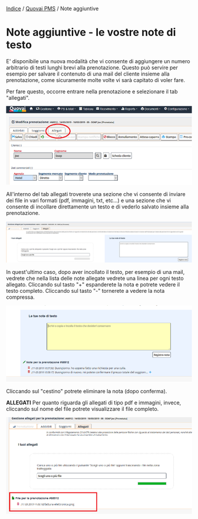 
[Indice](index.md) / [Quovai PMS](quovai-pms-it.md) / Note aggiuntive

# Note aggiuntive - le vostre note di testo


E' disponibile una nuova modalità che vi consente di aggiungere un numero arbitrario di testi lunghi brevi alla prenotazione. Questo può servire per esempio per salvare il contenuto di una mail del cliente insieme alla prenotazione, come sicuramente molte volte vi sarà capitato di voler fare.

Per fare questo, occorre entrare nella prenotazione e selezionare il tab "allegati".

![](images/note-aggiuntive-001.png)  

All'interno del tab allegati troverete una sezione che vi consente di inviare dei file in vari formati (pdf, immagini, txt, etc...) e una sezione che vi consente di incollare direttamente un testo e di vederlo salvato insieme alla prenotazione.

![](images/note-aggiuntive-002.png)  
  
In quest'ultimo caso, dopo aver incollato il testo, per esempio di una mail, vedrete che nella lista delle note allegate vedrete una linea per ogni testo allegato. Cliccando sul tasto "+" espanderete la nota e potrete vedere il testo completo. Cliccando sul tasto "-" tornerete a vedere la nota compressa.

![](images/note-aggiuntive-003.png)  

Cliccando sul "cestino" potrete eliminare la nota (dopo conferma).

**ALLEGATI**
Per quanto riguarda gli allegati di tipo pdf e immagini, invece, cliccando sul nome del file potrete visualizzare il file completo.

![](images/note-aggiuntive-004.png)   
